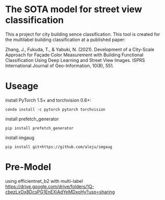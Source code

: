 # The SOTA model for street view classification
This a project for city building sence classification. This tool is created for the multilabel building classification at a published paper:

Zhang, J., Fukuda, T., & Yabuki, N. (2021). Development of a City-Scale Approach for Façade Color Measurement with Building Functional Classification Using Deep Learning and Street View Images. ISPRS International Journal of Geo-Information, 10(8), 551.

# Useage

install PyTorch 1.5+ and torchvision 0.6+:
```
conda install -c pytorch pytorch torchvision
```

install prefetch_generator
```
pip install prefetch_generator
```

install imgaug
```
pip install git+https://github.com/aleju/imgaug
```

# Pre-Model
using efficientnet_b2 with multi-label 
https://drive.google.com/drive/folders/1Q-cbezLxOx8DcsPG1EnEXiAdYeMDxoHy?usp=sharing
